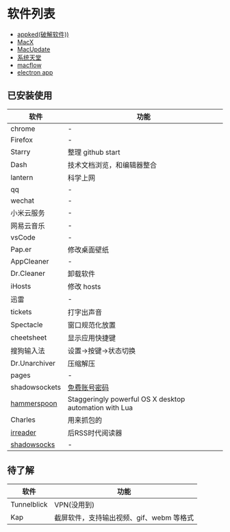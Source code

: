 # 软件列表

- [appked(破解软件))](https://www.macbed.com/)
- [MacX](http://soft.macx.cn/index.htm)
- [MacUpdate](https://www.macupdate.com/)
- [系统天堂](http://www.xpgod.com/mac/)
- [macflow](https://macflow.net/)
- [electron app](https://electronjs.org/apps)

## 已安装使用

| 软件                                                            | 功能                                                   |
| --------------------------------------------------------------- | ------------------------------------------------------ |
| chrome                                                          | -                                                      |
| Firefox                                                         | -                                                      |
| Starry                                                          | 整理 github start                                      |
| Dash                                                            | 技术文档浏览，和编辑器整合                             |
| lantern                                                         | 科学上网                                               |
| qq                                                              | -                                                      |
| wechat                                                          | -                                                      |
| 小米云服务                                                      | -                                                      |
| 网易云音乐                                                      | -                                                      |
| vsCode                                                          | -                                                      |
| Pap.er                                                          | 修改桌面壁纸                                           |
| AppCleaner                                                      | -                                                      |
| Dr.Cleaner                                                      | 卸载软件                                               |
| iHosts                                                          | 修改 hosts                                             |
| 迅雷                                                            | -                                                      |
| tickets                                                         | 打字出声音                                             |
| Spectacle                                                       | 窗口规范化放置                                         |
| cheetsheet                                                      | 显示应用快捷键                                         |
| 搜狗输入法                                                      | 设置->按键->状态切换                                   |
| Dr.Unarchiver                                                   | 压缩解压                                               |
| pages                                                           | -                                                      |
| shadowsockets                                                   | [免费账号密码](http://free-ss.cf/)                     |
| [hammerspoon](https://github.com/Hammerspoon/hammerspoon)       | Staggeringly powerful OS X desktop automation with Lua |
| Charles                                                         | 用来抓包的                                             |
| [irreader](http://irreader.netqon.com/)                         | 后RSS时代阅读器                                        |
| [shadowsocks](https://sourceforge.net/projects/shadowsocksgui/) | -                                                      |

## 待了解

| 软件        | 功能                                     |
| ----------- | ---------------------------------------- |
| Tunnelblick | VPN(没用到)                              |
| Kap         | 截屏软件，支持输出视频、gif、webm 等格式 |